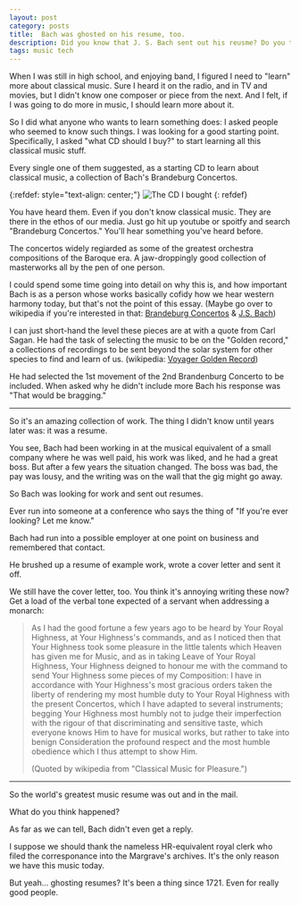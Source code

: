 ```yaml
---
layout: post
category: posts
title:  Bach was ghosted on his resume, too.
description: Did you know that J. S. Bach sent out his reusme? Do you think he heard back?
tags: music tech
---
```

When I was still in high school, and enjoying band, I figured I need to "learn" more about classical music. Sure I heard it on the radio, and in TV and movies, but I didn't know one composer or piece from the next. And I felt, if I was going to do more in music, I should learn more about it.

So I did what anyone who wants to learn something does: I asked people who seemed to know such things. I was looking for a good starting point. Specifically, I asked "what CD should I buy?" to start learning all this classical music stuff.

Every single one of them suggested, as a starting CD to learn about classical music, a collection of Bach's Brandeburg Concertos.

{:refdef: style="text-align: center;"}
![The CD I bought](/posts/2024/02/images/cd.jpg)
{: refdef}

You have heard them. Even if you don't know classical music. They are there in the ethos of our media. Just go hit up youtube or spoitfy and search "Brandeburg Concertos." You'll hear something you've heard before.

The concertos widely regiarded as some of the greatest orchestra compositions of the Baroque era. A jaw-droppingly good collection of masterworks all by the pen of one person.

I could spend some time going into detail on why this is, and how important Bach is as a person whose works basically cofidy how we hear western harmony today, but that's not the point of this essay. (Maybe go over to wikipedia if you're interested in that: [Brandeburg Concertos](https://en.wikipedia.org/wiki/Brandenburg_Concertos) & [J.S. Bach](https://en.wikipedia.org/wiki/Johann_Sebastian_Bach))

I can just short-hand the level these pieces are at with a quote from Carl Sagan. He had the task of selecting the music to be on the "Golden record," a collections of recordings to be sent beyond the solar system for other species to find and learn of us. (wikipedia: [Voyager Golden Record](https://en.wikipedia.org/wiki/Voyager_Golden_Record))

He had selected the 1st movement of the 2nd Brandenburg Concerto to be included. When asked why he didn't include more Bach his response was "That would be bragging."

---

So it's an amazing collection of work. The thing I didn't know until years later was: it was a resume.

You see, Bach had been working in at the musical equivalent of a small company where he was well paid, his work was liked, and he had a great boss. But after a few years the situation changed. The boss was bad, the pay was lousy, and the writing was on the wall that the gig might go away.

So Bach was looking for work and sent out resumes.

Ever run into someone at a conference who says the thing of "If you're ever looking? Let me know."

Bach had run into a possible employer at one point on business and remembered that contact.

He brushed up a resume of example work, wrote a cover letter and sent it off.

We still have the cover letter, too. You think it's annoying writing these now? Get a load of the verbal tone expected of a servant when addressing a monarch:

> As I had the good fortune a few years ago to be heard by Your Royal Highness, at Your Highness's commands, and as I noticed then that Your Highness took some pleasure in the little talents which Heaven has given me for Music, and as in taking Leave of Your Royal Highness, Your Highness deigned to honour me with the command to send Your Highness some pieces of my Composition: I have in accordance with Your Highness's most gracious orders taken the liberty of rendering my most humble duty to Your Royal Highness with the present Concertos, which I have adapted to several instruments; begging Your Highness most humbly not to judge their imperfection with the rigour of that discriminating and sensitive taste, which everyone knows Him to have for musical works, but rather to take into benign Consideration the profound respect and the most humble obedience which I thus attempt to show Him.
>
> (Quoted by wikipedia from "Classical Music for Pleasure.")

---

So the world's greatest music resume was out and in the mail.

What do you think happened?

As far as we can tell, Bach didn't even get a reply.

I suppose we should thank the nameless HR-equivalent royal clerk who filed the corresponance into the Margrave's archives. It's the only reason we have this music today.

But yeah... ghosting resumes? It's been a thing since 1721. Even for really good people.
